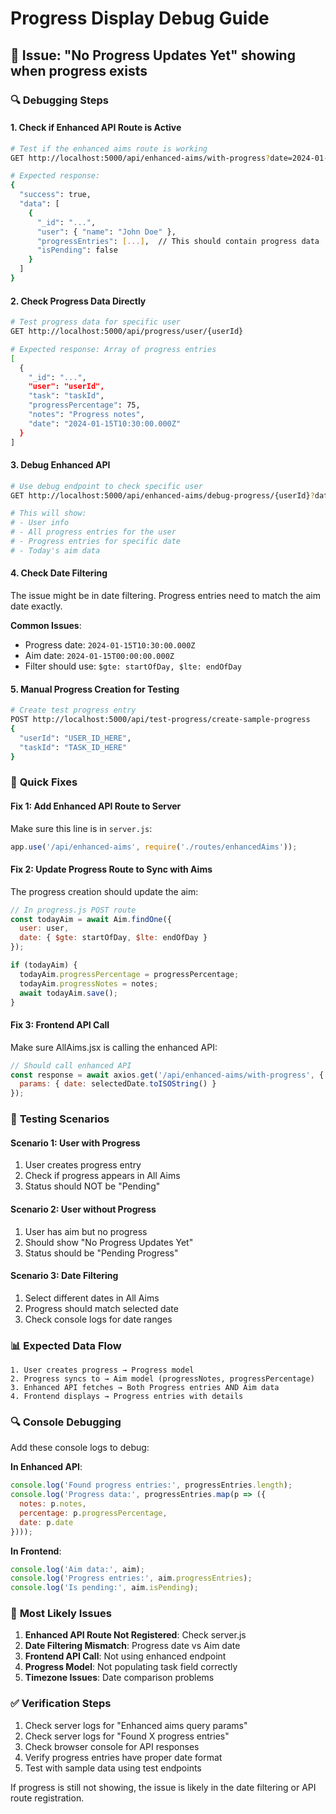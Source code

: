 # Progress Display Debug Guide

## 🐛 **Issue**: "No Progress Updates Yet" showing when progress exists

### 🔍 **Debugging Steps**

#### 1. **Check if Enhanced API Route is Active**
```bash
# Test if the enhanced aims route is working
GET http://localhost:5000/api/enhanced-aims/with-progress?date=2024-01-15

# Expected response:
{
  "success": true,
  "data": [
    {
      "_id": "...",
      "user": { "name": "John Doe" },
      "progressEntries": [...],  // This should contain progress data
      "isPending": false
    }
  ]
}
```

#### 2. **Check Progress Data Directly**
```bash
# Test progress data for specific user
GET http://localhost:5000/api/progress/user/{userId}

# Expected response: Array of progress entries
[
  {
    "_id": "...",
    "user": "userId",
    "task": "taskId",
    "progressPercentage": 75,
    "notes": "Progress notes",
    "date": "2024-01-15T10:30:00.000Z"
  }
]
```

#### 3. **Debug Enhanced API**
```bash
# Use debug endpoint to check specific user
GET http://localhost:5000/api/enhanced-aims/debug-progress/{userId}?date=2024-01-15

# This will show:
# - User info
# - All progress entries for the user
# - Progress entries for specific date
# - Today's aim data
```

#### 4. **Check Date Filtering**
The issue might be in date filtering. Progress entries need to match the aim date exactly.

**Common Issues**:
- Progress date: `2024-01-15T10:30:00.000Z`
- Aim date: `2024-01-15T00:00:00.000Z`
- Filter should use: `$gte: startOfDay, $lte: endOfDay`

#### 5. **Manual Progress Creation for Testing**
```bash
# Create test progress entry
POST http://localhost:5000/api/test-progress/create-sample-progress
{
  "userId": "USER_ID_HERE",
  "taskId": "TASK_ID_HERE"
}
```

### 🔧 **Quick Fixes**

#### Fix 1: **Add Enhanced API Route to Server**
Make sure this line is in `server.js`:
```javascript
app.use('/api/enhanced-aims', require('./routes/enhancedAims'));
```

#### Fix 2: **Update Progress Route to Sync with Aims**
The progress creation should update the aim:
```javascript
// In progress.js POST route
const todayAim = await Aim.findOne({
  user: user,
  date: { $gte: startOfDay, $lte: endOfDay }
});

if (todayAim) {
  todayAim.progressPercentage = progressPercentage;
  todayAim.progressNotes = notes;
  await todayAim.save();
}
```

#### Fix 3: **Frontend API Call**
Make sure AllAims.jsx is calling the enhanced API:
```javascript
// Should call enhanced API
const response = await axios.get('/api/enhanced-aims/with-progress', {
  params: { date: selectedDate.toISOString() }
});
```

### 🧪 **Testing Scenarios**

#### Scenario 1: **User with Progress**
1. User creates progress entry
2. Check if progress appears in All Aims
3. Status should NOT be "Pending"

#### Scenario 2: **User without Progress**
1. User has aim but no progress
2. Should show "No Progress Updates Yet"
3. Status should be "Pending Progress"

#### Scenario 3: **Date Filtering**
1. Select different dates in All Aims
2. Progress should match selected date
3. Check console logs for date ranges

### 📊 **Expected Data Flow**

```
1. User creates progress → Progress model
2. Progress syncs to → Aim model (progressNotes, progressPercentage)
3. Enhanced API fetches → Both Progress entries AND Aim data
4. Frontend displays → Progress entries with details
```

### 🔍 **Console Debugging**

Add these console logs to debug:

**In Enhanced API**:
```javascript
console.log('Found progress entries:', progressEntries.length);
console.log('Progress data:', progressEntries.map(p => ({
  notes: p.notes,
  percentage: p.progressPercentage,
  date: p.date
})));
```

**In Frontend**:
```javascript
console.log('Aim data:', aim);
console.log('Progress entries:', aim.progressEntries);
console.log('Is pending:', aim.isPending);
```

### 🎯 **Most Likely Issues**

1. **Enhanced API Route Not Registered**: Check server.js
2. **Date Filtering Mismatch**: Progress date vs Aim date
3. **Frontend API Call**: Not using enhanced endpoint
4. **Progress Model**: Not populating task field correctly
5. **Timezone Issues**: Date comparison problems

### ✅ **Verification Steps**

1. Check server logs for "Enhanced aims query params"
2. Check server logs for "Found X progress entries"
3. Check browser console for API responses
4. Verify progress entries have proper date format
5. Test with sample data using test endpoints

If progress is still not showing, the issue is likely in the date filtering or API route registration.